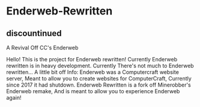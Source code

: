 # Enderweb-Rewritten
## discountinued
A Revival Off CC's Enderweb

Hello! This is the project for Enderweb rewritten! Currently Enderweb rewritten is in heavy development.
Currently There's not much to Enderweb rewritten...
A little bit off Info:
Enderweb was a Computercraft website server, Meant to allow you to create websites for ComputerCraft, Currently since 2017 it had shutdown.
Enderweb Rewritten is a fork off Minerobber's Enderweb remake, And is meant to allow you to experience Enderweb again!
